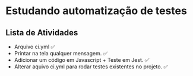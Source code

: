 # Estudando automatização de testes

## Lista de Atividades

- Arquivo ci.yml ✅
- Printar na tela qualquer mensagem. ✅
- Adicionar um código em Javascript + Teste em Jest. ✅
- Alterar aquivo ci.yml para rodar testes existentes no projeto. ✅
